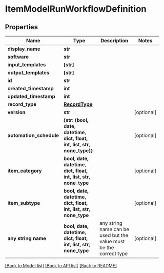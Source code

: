 # ItemModelRunWorkflowDefinition


## Properties
Name | Type | Description | Notes
------------ | ------------- | ------------- | -------------
**display_name** | **str** |  | 
**software** | **str** |  | 
**input_templates** | **[str]** |  | 
**output_templates** | **[str]** |  | 
**id** | **str** |  | 
**created_timestamp** | **int** |  | 
**updated_timestamp** | **int** |  | 
**record_type** | [**RecordType**](RecordType.md) |  | 
**version** | **str** |  | [optional] 
**automation_schedule** | **{str: (bool, date, datetime, dict, float, int, list, str, none_type)}** |  | [optional] 
**item_category** | **bool, date, datetime, dict, float, int, list, str, none_type** |  | [optional] 
**item_subtype** | **bool, date, datetime, dict, float, int, list, str, none_type** |  | [optional] 
**any string name** | **bool, date, datetime, dict, float, int, list, str, none_type** | any string name can be used but the value must be the correct type | [optional]

[[Back to Model list]](../README.md#documentation-for-models) [[Back to API list]](../README.md#documentation-for-api-endpoints) [[Back to README]](../README.md)



